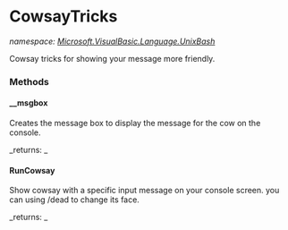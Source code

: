 ﻿
# CowsayTricks
_namespace: [Microsoft.VisualBasic.Language.UnixBash](N-Microsoft.VisualBasic.Language.UnixBash.md)_

Cowsay tricks for showing your message more friendly.

### Methods

#### __msgbox
Creates the message box to display the message for the cow on the console.

_returns: _
#### RunCowsay
Show cowsay with a specific input message on your console screen. you can using /dead to change its face.

_returns: _




